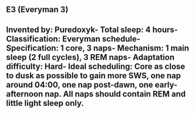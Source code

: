 E3 (Everyman 3)
-----------------------------------------------
**Invented by**: Puredoxyk- 
**Total sleep**: 4 hours- 
**Classification**: Everyman schedule- 
**Specification**: 1 core, 3 naps- 
**Mechanism**: 1 main sleep (2 full cycles), 3 REM naps- 
**Adaptation difficulty**: Hard- 
**Ideal scheduling**: Core as close to dusk as possible to gain more SWS, one nap around 04:00, one nap post-dawn, one early-afternoon nap. All naps should contain REM and little light sleep only.
-----------------------------------------------
